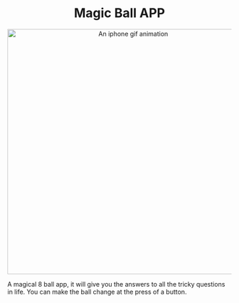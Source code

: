 

<h1 align="center">Magic Ball APP</h1>

<center><img alt="An iphone gif animation" src="MagicBall.gif" height="550" /></center>

<p>A magical 8 ball app, it will give you the answers to all the tricky questions in life. You can make the ball change at the press of a button.</p>